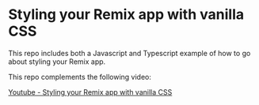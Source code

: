 # Styling your Remix app with vanilla CSS

This repo includes both a Javascript and Typescript example of how to go about styling your Remix app.

This repo complements the following video:

[Youtube - Styling your Remix app with vanilla CSS](https://www.youtube.com/watch?v=R3XXWzrU6Dc)
